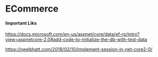 # ECommerce

#### Important Liks
https://docs.microsoft.com/en-us/aspnet/core/data/ef-rp/intro?view=aspnetcore-2.0#add-code-to-initialize-the-db-with-test-data

https://neelbhatt.com/2018/02/10/implement-session-in-net-core2-0/



